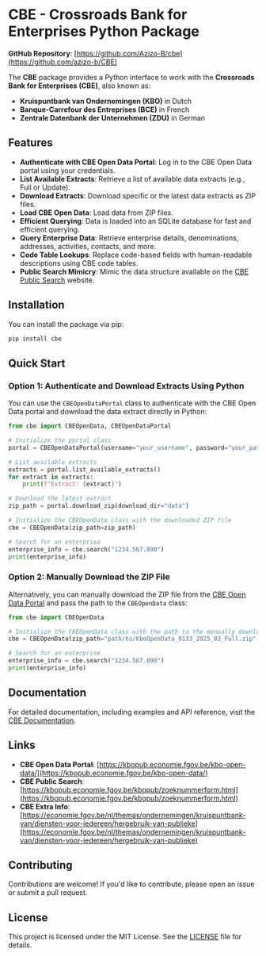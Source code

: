 # CBE - Crossroads Bank for Enterprises Python Package

**GitHub Repository**: [https://github.com/Azizo-B/cbe](https://github.com/azizo-b/CBE)

The **CBE** package provides a Python interface to work with the **Crossroads Bank for Enterprises (CBE)**, also known as:

- **Kruispuntbank van Ondernemingen (KBO)** in Dutch
- **Banque-Carrefour des Entreprises (BCE)** in French
- **Zentrale Datenbank der Unternehmen (ZDU)** in German

## Features

- **Authenticate with CBE Open Data Portal**: Log in to the CBE Open Data portal using your credentials.
- **List Available Extracts**: Retrieve a list of available data extracts (e.g., Full or Update).
- **Download Extracts**: Download specific or the latest data extracts as ZIP files.
- **Load CBE Open Data**: Load data from ZIP files.
- **Efficient Querying**: Data is loaded into an SQLite database for fast and efficient querying.
- **Query Enterprise Data**: Retrieve enterprise details, denominations, addresses, activities, contacts, and more.
- **Code Table Lookups**: Replace code-based fields with human-readable descriptions using CBE code tables.
- **Public Search Mimicry**: Mimic the data structure available on the [CBE Public Search](https://kbopub.economie.fgov.be/kbopub/zoeknummerform.html) website.

## Installation

You can install the package via pip:

```bash
pip install cbe
```

## Quick Start

### **Option 1: Authenticate and Download Extracts Using Python**

You can use the `CBEOpenDataPortal` class to authenticate with the CBE Open Data portal and download the data extract directly in Python:

```python
from cbe import CBEOpenData, CBEOpenDataPortal

# Initialize the portal class
portal = CBEOpenDataPortal(username="your_username", password="your_password")

# List available extracts
extracts = portal.list_available_extracts()
for extract in extracts:
    print(f"Extract: {extract}")

# Download the latest extract
zip_path = portal.download_zip(download_dir="data")

# Initialize the CBEOpenData class with the downloaded ZIP file
cbe = CBEOpenData(zip_path=zip_path)

# Search for an enterprise
enterprise_info = cbe.search("1234.567.890")
print(enterprise_info)
```

### **Option 2: Manually Download the ZIP File**

Alternatively, you can manually download the ZIP file from the [CBE Open Data Portal](https://kbopub.economie.fgov.be/kbo-open-data/login?lang=en) and pass the path to the `CBEOpenData` class:

```python
from cbe import CBEOpenData

# Initialize the CBEOpenData class with the path to the manually downloaded ZIP file
cbe = CBEOpenData(zip_path="path/to/KboOpenData_0133_2025_03_Full.zip")

# Search for an enterprise
enterprise_info = cbe.search("1234.567.890")
print(enterprise_info)
```

## Documentation

For detailed documentation, including examples and API reference, visit the [CBE Documentation](https://Azizo-B.github.io/CBE).

## Links

- **CBE Open Data Portal**: [https://kbopub.economie.fgov.be/kbo-open-data/](https://kbopub.economie.fgov.be/kbo-open-data/)
- **CBE Public Search**: [https://kbopub.economie.fgov.be/kbopub/zoeknummerform.html](https://kbopub.economie.fgov.be/kbopub/zoeknummerform.html)
- **CBE Extra Info**: [https://economie.fgov.be/nl/themas/ondernemingen/kruispuntbank-van/diensten-voor-iedereen/hergebruik-van-publieke](https://economie.fgov.be/nl/themas/ondernemingen/kruispuntbank-van/diensten-voor-iedereen/hergebruik-van-publieke)

## Contributing

Contributions are welcome! If you'd like to contribute, please open an issue or submit a pull request.

## License

This project is licensed under the MIT License. See the [LICENSE](LICENSE) file for details.
